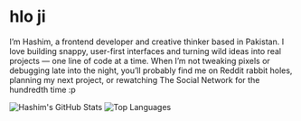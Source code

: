 # hlo ji

I’m Hashim, a frontend developer and creative thinker based in Pakistan.
I love building snappy, user-first interfaces and turning wild ideas into real projects — one line of code at a time.
When I’m not tweaking pixels or debugging late into the night, you’ll probably find me on Reddit rabbit holes, planning my next project, or rewatching The Social Network for the hundredth time :p


![Hashim's GitHub Stats](https://github-readme-stats.vercel.app/api?username=HashimMatloob&show_icons=true&theme=radical)
![Top Languages](https://github-readme-stats.vercel.app/api/top-langs/?username=HashimMatloob&layout=compact&theme=radical)


